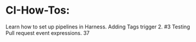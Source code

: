 # CI-How-Tos: 
Learn how to set up pipelines in Harness.
Adding Tags trigger 2. #3
Testing Pull request event expressions. 37
